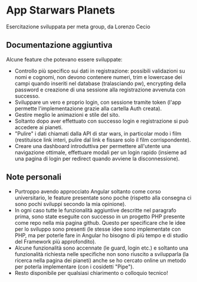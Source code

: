 # App Starwars Planets
Esercitazione sviluppata per meta group, da Lorenzo Cecio

## Documentazione aggiuntiva

Alcune feature che potevano essere sviluppate:
- Controllo più specifico sui dati in registrazione: possibili validazioni su nomi e cognomi, non devono contenere numeri, trim e lowercase dei campi quando inseriti nel database (tralasciando pw), encrypting della password e creazione di una sessione alla registrazione avvenuta con successo.
- Sviluppare un vero e proprio login, con sessione tramite token (l'app permette l'implementazione grazie alla cartella Auth creata).
- Gestire meglio le animazioni e stile del sito.
- Soltanto dopo aver effettuato con successo login e registrazione si può accedere ai pianeti.
- "Pulire" i dati chiamati dalla API di star wars, in particolar modo i film (restituisce link interi, pulire dal link e fissare solo il film corrispondente).
- Creare una dashboard introduttiva per permettere all'utente una navigazione ottimale, effettuare modali per un login rapido (insieme ad una pagina di login per redirect quando avviene la disconnessione).

## Note personali
- Purtroppo avendo approcciato Angular soltanto come corso universitario, le feature presentate sono poche (rispetto alla consegna ci sono pochi sviluppi secondo la mia opinione).
- In ogni caso tutte le funzionalità aggiuntive descritte nel paragrafo prima, sono state eseguite con successo in un progetto PHP presente come repo nella mia pagina github. Questo per specificare che le idee per lo sviluppo sono presenti (le stesse idee sono implementate con PHP, ma per poterle fare in Angular ho bisogno di più tempo e di studio del Framework più approfondito).
- Alcune funzionalità sono accennate (le guard, login etc.) e soltanto una funzionalità richiesta nelle specifiche non sono riuscito a svilupparla (la ricerca nella pagina dei pianeti) anche se ho cercato online un metodo per poterla implementare (con i cosidetti "Pipe").
- Resto disponibile per qualsiasi chiarimento o colloquio tecnico!
